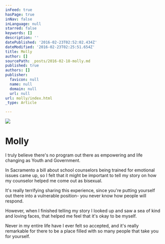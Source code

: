 ```yaml
---
inFeed: true
hasPage: true
inNav: false
inLanguage: null
starred: false
keywords: []
description: ''
datePublished: '2016-02-23T02:52:02.434Z'
dateModified: '2016-02-23T02:25:51.654Z'
title: Molly
author: []
sourcePath: _posts/2016-02-18-molly.md
published: true
authors: []
publisher:
  favicon: null
  name: null
  domain: null
  url: null
url: molly/index.html
_type: Article

---
```

![](https://the-grid-user-content.s3-us-west-2.amazonaws.com/4e036303-aa2a-4beb-b30e-bd2353340f9b.jpg)

# Molly

I truly believe there's no program out there as empowering and life changing as Youth and Government.

In Sacramento a bill about school counselors being trained for emotional issues came up, so I felt that it might be important to tell my story on how my counselor helped me come out as bisexual.

It's really terrifying sharing this experience, since you're putting yourself out there into a vulnerable position- you never know how people will respond.

However, when I finished telling my story I looked up and saw a sea of kind and loving faces, that helped me feel that it's okay to be myself.

Never in my entire life have I ever felt so accepted, and it's really remarkable for there to be a place filled with so many people that take you for yourself.